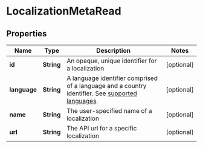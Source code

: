 # LocalizationMetaRead

## Properties
Name | Type | Description | Notes
------------ | ------------- | ------------- | -------------
**id** | **String** | An opaque, unique identifier for a localization |  [optional]
**language** | **String** | A language identifier comprised of a language and a country identifier.  See [supported languages](https://docs.dyspatch.io/localization/supported_languages/).  |  [optional]
**name** | **String** | The user-specified name of a localization |  [optional]
**url** | **String** | The API url for a specific localization |  [optional]
